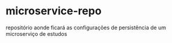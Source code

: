 # microservice-repo
repositório aonde ficará as configurações de persistência de um microserviço de estudos

